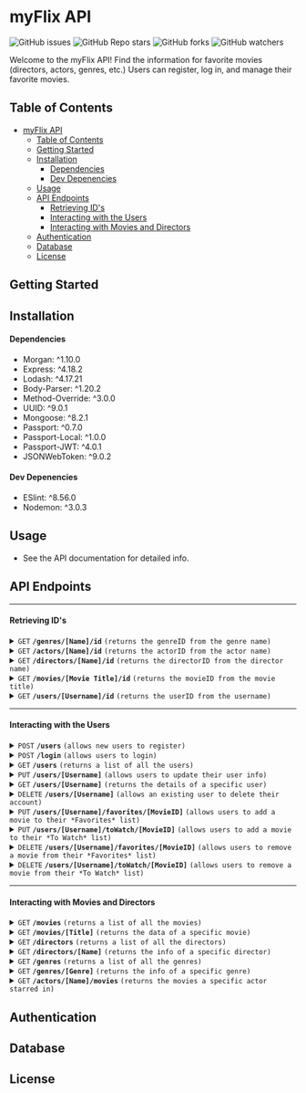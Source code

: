 # myFlix API

![GitHub issues](https://img.shields.io/github/issues/eahowell/movie_api?color=yellow)
![GitHub Repo stars](https://img.shields.io/github/stars/eahowell/movie_api)
![GitHub forks](https://img.shields.io/github/forks/eahowell/movie_api)
![GitHub watchers](https://img.shields.io/github/watchers/eahowell/movie_api)

Welcome to the myFlix API! Find the information for favorite movies (directors, actors, genres, etc.) Users can register, log in, and manage their favorite movies.

## Table of Contents

- [myFlix API](#myflix-api)
  - [Table of Contents](#table-of-contents)
  - [Getting Started](#getting-started)
  - [Installation](#installation)
      - [Dependencies](#dependencies)
      - [Dev Depenencies](#dev-depenencies)
  - [Usage](#usage)
  - [API Endpoints](#api-endpoints)
      - [Retrieving ID's](#retrieving-ids)
      - [Interacting with the Users](#interacting-with-the-users)
      - [Interacting with Movies and Directors](#interacting-with-movies-and-directors)
  - [Authentication](#authentication)
  - [Database](#database)
  - [License](#license)

## Getting Started

## Installation

#### Dependencies

- Morgan: ^1.10.0
- Express: ^4.18.2
- Lodash: ^4.17.21
- Body-Parser: ^1.20.2
- Method-Override: ^3.0.0
- UUID: ^9.0.1
- Mongoose: ^8.2.1
- Passport: ^0.7.0
- Passport-Local: ^1.0.0
- Passport-JWT: ^4.0.1
- JSONWebToken: ^9.0.2

#### Dev Depenencies

- ESlint: ^8.56.0
- Nodemon: ^3.0.3

## Usage

- See the API documentation for detailed info.

## API Endpoints

---

#### Retrieving ID's

<details>
 <summary><code>GET</code> <code><b>/genres/[Name]/id</b></code> <code>(returns the genreID from the genre name)</code></summary>

Parameters

> | Name | Type     | Data Type | Description           |
> | ---- | -------- | --------- | --------------------- |
> | Name | Required | String    | The name of the genre |

Responses

> | http code | content-type               | response                                    |
> | --------- | -------------------------- | ------------------------------------------- |
> | `200`     | `application/json`         | A JSON object holding the genreID           |
> | `400`     | `text/plain;charset=UTF-8` | "The genre " + Name + " was not found" |
> | `500`     | `text/plain;charset=UTF-8` | Description of the error                                          |


Example cURL

> ```javascript
>  curl -L GET "Content-Type: application/json" http://localhost:8080/genres/[Name]/id
> ```

</details>

<details>
 <summary><code>GET</code> <code><b>/actors/[Name]/id</b></code> <code>(returns the actorID from the actor name)</code></summary>

Parameters

> | Name | Type     | Data Type | Description           |
> | ---- | -------- | --------- | --------------------- |
> | Name | Required | String    | The name of the actor |

Responses

> | http code | content-type               | response                                    |
> | --------- | -------------------------- | ------------------------------------------- |
> | `200`     | `application/json`         | A JSON object holding the actorID           |
> | `400`     | `text/plain;charset=UTF-8` | "The actor " + actorName + " was not found" |
> | `500`     | `text/plain;charset=UTF-8` | Description of the error                                          |


Example cURL

> ```javascript
>  curl -L GET "Content-Type: application/json" http://localhost:8080/actors/[Name]/id
> ```

</details>

<details>
  <summary><code>GET</code> <code><b>/directors/[Name]/id</b></code> <code>(returns the directorID from the director name)</code></summary>

Parameters

> | Name | Type     | Data Type | Description              |
> | ---- | -------- | --------- | ------------------------ |
> | Name | Required | String    | The name of the director |

Responses

> | http code | content-type               | response                                          |
> | --------- | -------------------------- | ------------------------------------------------- |
> | `200`     | `application/json`         | A JSON object holding the directorID              |
> | `400`     | `text/plain;charset=UTF-8` | "The director " + directorName + " was not found" |
> | `500`     | `text/plain;charset=UTF-8` | Description of the error                                          |


Example cURL

> ```javascript
>  curl -L GET "Content-Type: application/json" http://localhost:8080/directors/[Name]/id
> ```

</details>

<details>
 <summary><code>GET</code> <code><b>/movies/[Movie Title]/id</b></code> <code>(returns the movieID from the movie title)</code></summary>

Parameters

> | Name        | Type     | Data Type | Description            |
> | ----------- | -------- | --------- | ---------------------- |
> | Movie Title | Required | String    | The title of the movie |

Responses

> | http code | content-type               | response                                |
> | --------- | -------------------------- | --------------------------------------- |
> | `200`     | `application/json`         | A JSON object holding the movieID       |
> | `400`     | `text/plain;charset=UTF-8` | "The movie " + title + " was not found" |
> | `500`     | `text/plain;charset=UTF-8` | Description of the error                                          |


Example cURL

> ```javascript
>  curl -L GET "Content-Type: application/json" http://localhost:8080/movies/[title]/id
> ```

</details>

<details>
  <summary><code>GET</code> <code><b>/users/[Username]/id</b></code> <code>(returns the userID from the username)</code></summary>

Parameters

> | Name     | Type     | Data Type | Description              |
> | -------- | -------- | --------- | ------------------------ |
> | Username | Required | String    | The username of the user |

Responses

> | http code | content-type               | response                                  |
> | --------- | -------------------------- | ----------------------------------------- |
> | `200`     | `application/json`         | A JSON object holding the userID          |
> | `400`     | `text/plain;charset=UTF-8` | "The user " + username + " was not found" |
> | `500`     | `text/plain;charset=UTF-8` | Description of the error                                          |


Example cURL

> ```javascript
>  curl -L GET "Content-Type: application/json" http://localhost:8080/users/[Username]/id
> ```

</details>

---

#### Interacting with the Users

<details>
  <summary><code>POST</code> <code><b>/users</b></code> <code>(allows new users to register)</code></summary>

Parameters

> None

Request Body

> A JSON object holding data about the user to add, structured like:
>
> ```json
>{ 
>   "Username": { type: String, required: true },
>   "Password": { type: String, required: true },
>   "Email": { type: String, required: true },
>   "Birthday": Date,
>   "FirstName": { type: String, required: true },
>   "LastName": { type: String, required: true }
> }
> ```

Responses

> | http code | content-type               | response                                  |
> | `500`     | `text/plain;charset=UTF-8` | Description of the error |
> | `404`     | `text/plain;charset=UTF-8` | username + " already exists"             |
> | `201`     | `application/json`         | A JSON object holding data about the user that was added and including a userID, structured like: |
>
> ```json
> {
>   "Username": "String",
>   "Password": "String",
>   "Email": "String",
>   "FirstName": "String",
>   "LastName": "String",
>   "Birthday": Date,
>   "FavoriteMovies": [{ ObjectId }],
>   "ToWatch": [{ ObjectId }], 
>   "_id": "String"
> }
> ```

Example cURL

> ```javascript
>  curl -L POST "Content-Type: application/json" http://localhost:8080/users
> ```

</details>

<details>
  <summary><code>POST</code> <code><b>/login</b></code> <code>(allows users to login)</code></summary>

Responses

> | http code | content-type               | response                                  |
> | `500`     | `text/plain;charset=UTF-8` | Description of the error                                    |
> | `400`     | `text/plain;charset=UTF-8` | Text response "Something is not right"            |
> | `200`     | `application/json`         | A JSON object holding data about the user and the JWT token |


Example cURL

> ```javascript
>  curl -L POST "Content-Type: application/json" http://localhost:8080/login
> ```

</details>

<details>
  <summary><code>GET</code> <code><b>/users</b></code> <code>(returns a list of all the users)</code></summary>

Parameters

> None

Responses

> | http code | content-type       | response                                          |
> | --------- | ------------------ | ------------------------------------------------- |
> | `200`     | `application/json` | A JSON object holding data about all of the users |
> | `500`     | `text/plain;charset=UTF-8` | Description of the error |

Example cURL

> ```javascript
>  curl -L GET "Content-Type: application/json" http://localhost:8080/users
> ```

</details>

<details>
  <summary><code>PUT</code> <code><b>/users/[Username]</b></code> <code>(allows users to update their user info)</code></summary>

Parameters

> | Name     | Type     | Data Type | Description              |
> | -------- | -------- | --------- | ------------------------ |
> | Username | Required | String    | The username of the user |

Request Body

> A JSON object holding data about the user to add, structured like:
>
> ```json
> {
>   "Username": "eahowell",
>   "Password": "Xyz123!",
>   "FirstName": "Liz",
>   "LastName": "Howell",
>   "Email": "eahowell@gmailx.com"
> }
> ```

Responses

> | http code | content-type               | response                                              |
> | --------- | -------------------------- | ----------------------------------------------------- |
> | `404`     | `text/plain;charset=UTF-8` | "Username " + username + " was not found"             |
> | `201`     | `application/json`         | A JSON object holding the updated user info           |
> | `500`     | `text/plain;charset=UTF-8` | Description of the error |

Example cURL

> ```javascript
>  curl -L PUT "Content-Type: application/json" http://localhost:8080/users/[Username]
> ```

</details>

<details>
  <summary><code>GET</code> <code><b>/users/[Username]</b></code> <code>(returns the details of a specific user)</code></summary>

Parameters

> | Name     | Type     | Data Type | Description              |
> | -------- | -------- | --------- | ------------------------ |
> | Username | Required | String    | The username of the user |

Responses

> | http code | content-type               | response                                           |
> | --------- | -------------------------- | -------------------------------------------------- |
> | `200`     | `application/json`         | A JSON object holding data about the specific user |
> | `404`     | `text/plain;charset=UTF-8` | "Username " + username + " was not found"          |
> | `500`     | `text/plain;charset=UTF-8` | Description of the error |

Example cURL

> ```javascript
>  curl -L GET "Content-Type: application/json" http://localhost:8080/users/[Username]
> ```

</details>

<details>
  <summary><code>DELETE</code> <code><b>/users/[Username]</b></code> <code>(allows an existing user to delete their account)</code></summary>

Parameters

> | Name     | Type     | Data Type | Description              |
> | -------- | -------- | --------- | ------------------------ |
> | Username | Required | String    | The username of the user |

Responses

> | http code | content-type               | response                                                                  |
> | --------- | -------------------------- | ------------------------------------------------------------------------- |
> | `201`     | `application/json`         | A text message indicating the user was deregistered and removed as a user |
> | `404`     | `text/plain;charset=UTF-8` | "Username " + username + " was not found"                                 |
> | `500`     | `text/plain;charset=UTF-8` | Description of the error |

Example cURL

> ```javascript
>  curl -L GET "Content-Type: application/json" http://localhost:8080/users/[Username]
> ```

</details>

<details>
  <summary><code>PUT</code> <code><b>/users/[Username]/favorites/[MovieID]</b></code> <code>(allows users to add a movie to their *Favorites* list)</code></summary>

Parameters

> | Name        | Type     | Data Type | Description              |
> | ----------- | -------- | --------- | ------------------------ |
> | Username    | Required | String    | The username of the user |
> | MovieID     | Required | String    | The _id of the movie to add   |

Responses

> | http code | content-type               | response                                                                           |
> | --------- | -------------------------- | ---------------------------------------------------------------------------------- |
> | `201`     | `application/json`         | A JSON object holding the updated user data|
> | `404`     | `text/plain;charset=UTF-8` | "Username " + username + " was not found"                                          |
> | `500`     | `text/plain;charset=UTF-8` | Description of the error |

Example cURL

> ```javascript
>  curl -L PUT "Content-Type: application/json" http://localhost:8080/users/[Username]/favorities/[MovieID]
> ```

</details>

<details>
  <summary><code>PUT</code> <code><b>/users/[Username]/toWatch/[MovieID]</b></code> <code>(allows users to add a movie to their *To Watch* list)</code></summary>

Parameters

> | Name        | Type     | Data Type | Description              |
> | ----------- | -------- | --------- | ------------------------ |
> | Username    | Required | String    | The username of the user |
> | MovieID | Required | String    | The _id of the movie to add   |

Responses

> | http code | content-type               | response                                                                          |
> | --------- | -------------------------- | --------------------------------------------------------------------------------- |
> | `201`     | `application/json`         |  A JSON object holding the updated user data |
> | `404`     | `text/plain;charset=UTF-8` | "Username " + username + " was not found"                                         |
> | `500`     | `text/plain;charset=UTF-8` | Description of the error |

Example cURL

> ```javascript
>  curl -L PUT "Content-Type: application/json" http://localhost:8080/users/[Username]/toWatch/[MovieID]
> ```

</details>

<details>
  <summary><code>DELETE</code> <code><b>/users/[Username]/favorites/[MovieID]</b></code> <code>(allows users to remove a movie from their *Favorites* list)</code></summary>

Parameters

> | Name        | Type     | Data Type | Description              |
> | ----------- | -------- | --------- | ------------------------ |
> | Username    | Required | String    | The username of the user |
> | MovieID | Required | String    | The _id of the movie to remove   |

Responses

> | http code | content-type               | response                                                                               |
> | --------- | -------------------------- | -------------------------------------------------------------------------------------- |
> | `201`     | `application/json`         | A JSON object holding the updated user data |
> | `404`     | `text/plain;charset=UTF-8` | "Username " + username + " was not found"                                              |
> | `500`     | `text/plain;charset=UTF-8` | Description of the error |

Example cURL

> ```javascript
>  curl -L DELETE "Content-Type: application/json" http://localhost:8080/users/[Username]/favorities/[MovieID]
> ```

</details>

<details>
  <summary><code>DELETE</code> <code><b>/users/[Username]/toWatch/[MovieID]</b></code> <code>(allows users to remove a movie from their *To Watch* list)</code></summary>

Parameters

> | Name        | Type     | Data Type | Description              |
> | ----------- | -------- | --------- | ------------------------ |
> | Username    | Required | String    | The username of the user |
> | MovieID | Required | String    | The _id of the movie to remove   |

Responses

> | http code | content-type               | response                                                                               |
> | --------- | -------------------------- | -------------------------------------------------------------------------------------- |
> | `201`     | `application/json`         | A JSON object holding the updated user data |
> | `404`     | `text/plain;charset=UTF-8` | "Username " + username + " was not found"                                              |
> | `500`     | `text/plain;charset=UTF-8` | Description of the error |

Example cURL

> ```javascript
>  curl -L DELETE "Content-Type: application/json" http://localhost:8080/users/[Username]/toWatch/[MovieID]
> ```

</details>

---

#### Interacting with Movies and Directors

<details>
  <summary><code>GET</code> <code><b>/movies</b></code> <code>(returns a list of all the movies)</code></summary>

Parameters

> None

Responses

> | http code | content-type       | response                                           |
> | --------- | ------------------ | -------------------------------------------------- |
> | `200`     | `application/json` | A JSON object holding data about all of the movies |
> | `500`     | `text/plain;charset=UTF-8` | Description of the error |

Example cURL

> ```javascript
>  curl -L GET "Content-Type: application/json" http://localhost:8080/movies
> ```

</details>

<details>
  <summary><code>GET</code> <code><b>/movies/[Title]</b></code> <code>(returns the data of a specific movie)</code></summary>

Parameters

> | Name  | Type     | Data Type | Description            |
> | ----- | -------- | --------- | ---------------------- |
> | Title | Required | String    | The title of the movie |

Responses

> | http code | content-type               | response                                                          |
> | --------- | -------------------------- | ----------------------------------------------------------------- |
> | `500`     | `text/plain;charset=UTF-8` | Description of the error                                          |
> | `400`     | `text/plain;charset=UTF-8` | "The movie " + title + " was not found"                           |
> | `200`     | `application/json`         | A JSON object holding data about a specific movie in this format: |
>
> ```json
> {
>  "Genre": {
>    "Description": "Movies intended to elicit emotional responses from the audience, often featuring intense character    development and interpersonal conflicts.",
>    "Name": "Drama"
>  },
>  "Director": {
>    "Bio": "Boaz Yakin is an American filmmaker, screenwriter, and director known for his work on Remember the Titans and Fresh.",
>    "Birthday": "1966-06-20T05:00:00.000Z",
>    "Name": "Boaz Yakin"
>  },
>  "_id": "65ea3766ecc7df78687ec88f",
>  "Actors": [
>    "Denzel Washington",
>    "Will Patton",
>    "Wood Harris"
>  ],
>  "Description": "A film based on the true story of a newly appointed African-American coach and his high school team on their first season as a racially integrated unit.",
>  "ImagePath": "image_url_here",
>  "Title": "Remember the Titans"
> }
> ```

Example cURL

> ```javascript
>  curl -L GET "Content-Type: application/json" http://localhost:8080/movies
> ```

</details>
<details>
  <summary><code>GET</code> <code><b>/directors</b></code> <code>(returns a list of all the directors)</code></summary>

Parameters

> None

Responses

> | http code | content-type       | response                                              |
> | --------- | ------------------ | ----------------------------------------------------- |
> | `200`     | `application/json` | A JSON object holding data about all of the directors |
> | `500`     | `text/plain;charset=UTF-8` | Description of the error                      |

Example cURL

> ```javascript
>  curl -L GET "Content-Type: application/json" http://localhost:8080/directors
> ```

</details>
<details>
  <summary><code>GET</code> <code><b>/directors/[Name]</b></code> <code>(returns the info of a specific director)</code></summary>

Parameters

> | Name | Type     | Data Type | Description              |
> | ---- | -------- | --------- | ------------------------ |
> | Name | Required | String    | The name of the director |

Responses

> | http code | content-type               | response                                                |
> | --------- | -------------------------- | ------------------------------------------------------- |
> | `500`     | `text/plain;charset=UTF-8` | Description of the error                                |
> | `400`     | `text/plain;charset=UTF-8` | "The director " + directorName + " was not found"       |
> | `200`     | `application/json`         | A JSON object holding data about the specific director. |
>
> ```json
> {
>   "_id_": "65ea58f9c4e85e82e09e8fa3",
>   "Name": "Christopher Nolan",
>   "Birthday": "1970-07-30T00:00:00.000Z",
>   "Deathday": null,
>   "Bio": "Christopher Edward Nolan is a British-American film director, producer, and screenwriter. He is known for his distinct filmmaking style, which often includes nonlinear narratives, complex plots, and philosophical themes. Nolan has directed several critically acclaimed and commercially successful films, including Inception, The Dark Knight Trilogy, and Interstellar.",
> }
> ```

Example cURL

> ```javascript
>  curl -L GET "Content-Type: application/json" http://localhost:8080/directors/[Name]
> ```

</details>

<details>
  <summary><code>GET</code> <code><b>/genres</b></code> <code>(returns a list of all the genres)</code></summary>

Parameters

> None

Responses

> | http code | content-type       | response                                          |
> | --------- | ------------------ | ------------------------------------------------- |
> | `200`     | `application/json` | A JSON object holding data about all of the genres |
> | `500`     | `text/plain;charset=UTF-8` | Description of the error                   |

Example cURL

> ```javascript
>  curl -L GET "Content-Type: application/json" http://localhost:8080/genres
> ```

</details>

<details>
  <summary><code>GET</code> <code><b>/genres/[Genre]</b></code> <code>(returns the info of a specific genre)</code></summary>

Parameters

> | Name  | Type     | Data Type | Description                            |
> | ----- | -------- | --------- | -------------------------------------- |
> | Genre | Required | String    | The name of the genre you want info on |

Responses

> | http code | content-type               | response                                             |
> | --------- | -------------------------- | ---------------------------------------------------- |
> | `500`     | `text/plain;charset=UTF-8` | Description of the error                             |
> | `400`     | `text/plain;charset=UTF-8` | "The genre " + genre + " was not found"              |
> | `200`     | `application/json`         | A JSON object holding data about the specific genre. |
>
> ```json
> {
>   "_id": 6,
>   "Name": "Thriller",
>   "Description": "Movies characterized by intense excitement, suspense, and anticipation, often featuring plot twists and high stakes."
> }
> ```

Example cURL

> ```javascript
>  curl -L GET "Content-Type: application/json" http://localhost:8080/genres/[Genre]
> ```

</details>

<details>
  <summary><code>GET</code> <code><b>/actors/[Name]/movies</b></code> <code>(returns the movies a specific actor starred in)</code></summary>

Parameters

> | Name | Type     | Data Type | Description                                                    |
> | ---- | -------- | --------- | -------------------------------------------------------------- |
> | Name | Required | String    | The name of the actor your want to see the movies they were in |

Responses

> | http code | content-type               | response                                                |
> | --------- | -------------------------- | ------------------------------------------------------- |
> | `500`     | `text/plain;charset=UTF-8` | Description of the error                                |
> | `400`     | `text/plain;charset=UTF-8` | "The actor " + namr + " was not found"                  |
> | `200`     | `application/json`         | A JSON object holding the movies the actor has been in: |
>
> ```json
> [
>   "The Lord of the Rings: The Fellowship of the Ring",
>   "Armageddon",
>   "The Strangers"
> ]
> ```

Example cURL

> ```javascript
>  curl -L GET "Content-Type: application/json" http://localhost:8080/actors/[Name]/movies
> ```

</details>

## Authentication

## Database

## License
